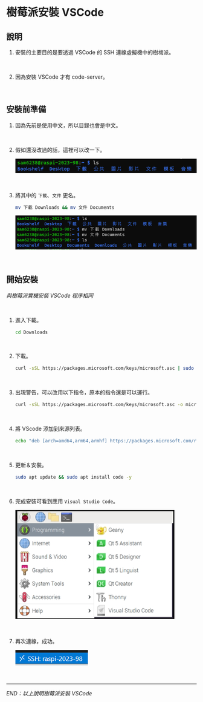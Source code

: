# 樹莓派安裝 VSCode

## 說明

1. 安裝的主要目的是要透過 VSCode 的 SSH 連線虛擬機中的樹梅派。

<br>

2. 因為安裝 VSCode 才有 code-server。

<br>

## 安裝前準備

1. 因為先前是使用中文，所以目錄也會是中文。

<br>

2. 假如還沒改過的話，這裡可以改一下。

    ![](images/img_25.png)

<br>

3. 將其中的 `下載`、`文件` 更名。

    ```bash
    mv 下載 Downloads && mv 文件 Documents
    ```

    ![](images/img_26.png)

<br>

## 開始安裝

_與樹莓派實機安裝 VSCode 程序相同_

<br>

1. 進入下載。

    ```bash
    cd Downloads
    ```

<br>

2. 下載。

    ```bash
    curl -sSL https://packages.microsoft.com/keys/microsoft.asc | sudo apt-key add -
    ```

<br>

3. 出現警告，可以改用以下指令，原本的指令還是可以運行。

    ```bash
    curl -sSL https://packages.microsoft.com/keys/microsoft.asc -o microsoft.asc
    ```

<br>

4. 將 VScode 添加到來源列表。

    ```bash
    echo "deb [arch=amd64,arm64,armhf] https://packages.microsoft.com/repos/vscode stable main" | sudo tee /etc/apt/sources.list.d/vscode.list
    ```

<br>

5. 更新＆安裝。

    ```bash
    sudo apt update && sudo apt install code -y
    ```

<br>

6. 完成安裝可看到應用 `Visual Studio Code`。

    ![](images/img_27.png)

<br>

7. 再次連線，成功。

    ![](images/img_29.png)

<br>

___

_END：以上說明樹莓派安裝 VSCode_